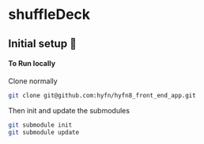 # shuffleDeck

## Initial setup 🚀

#### To Run locally
Clone normally
```bash
git clone git@github.com:hyfn/hyfn8_front_end_app.git
```

Then init and update the submodules
```bash
git submodule init
git submodule update
```

